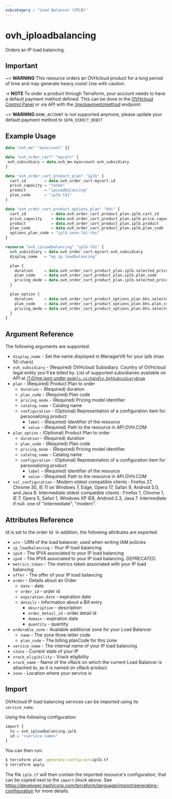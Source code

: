 ```yaml
---
subcategory : "Load Balancer (IPLB)"
---
```


# ovh_iploadbalancing

Orders an IP load balancing.

## Important

~> **WARNING** This resource orders an OVHcloud product for a long period of time and may generate heavy costs! Use with caution.

-> **NOTE** To order a product through Terraform, your account needs to have a default payment method defined. This can be done in the [OVHcloud Control Panel](https://www.ovh.com/manager/#/dedicated/billing/payment/method) or via API with the [/me/payment/method](https://api.ovh.com/console/#/me/payment/method~GET) endpoint.

~> **WARNING** `BANK_ACCOUNT` is not supported anymore, please update your default payment method to `SEPA_DIRECT_DEBIT`

## Example Usage

```terraform
data "ovh_me" "myaccount" {}

data "ovh_order_cart" "mycart" {
 ovh_subsidiary = data.ovh_me.myaccount.ovh_subsidiary
}

data "ovh_order_cart_product_plan" "iplb" {
  cart_id        = data.ovh_order_cart.mycart.id
  price_capacity = "renew"
  product        = "ipLoadbalancing"
  plan_code      = "iplb-lb1"
}

data "ovh_order_cart_product_options_plan" "bhs" {
  cart_id           = data.ovh_order_cart_product_plan.iplb.cart_id
  price_capacity    = data.ovh_order_cart_product_plan.iplb.price_capacity
  product           = data.ovh_order_cart_product_plan.iplb.product
  plan_code         = data.ovh_order_cart_product_plan.iplb.plan_code
  options_plan_code = "iplb-zone-lb1-rbx"
}

resource "ovh_iploadbalancing" "iplb-lb1" {
  ovh_subsidiary = data.ovh_order_cart.mycart.ovh_subsidiary
  display_name   = "my ip loadbalancing"

  plan {
    duration     = data.ovh_order_cart_product_plan.iplb.selected_price.0.duration
    plan_code    = data.ovh_order_cart_product_plan.iplb.plan_code
    pricing_mode = data.ovh_order_cart_product_plan.iplb.selected_price.0.pricing_mode
  }

  plan_option {
    duration     = data.ovh_order_cart_product_options_plan.bhs.selected_price.0.duration
    plan_code    = data.ovh_order_cart_product_options_plan.bhs.plan_code
    pricing_mode = data.ovh_order_cart_product_options_plan.bhs.selected_price.0.pricing_mode
  }
}
```

## Argument Reference

The following arguments are supported:

* `display_name` - Set the name displayed in ManagerV6 for your iplb (max 50 chars)
* `ovh_subsidiary` - (Required) OVHcloud Subsidiary. Country of OVHcloud legal entity you'll be billed by. List of supported subsidiaries available on API at [/1.0/me.json under `models.nichandle.OvhSubsidiaryEnum`](https://eu.api.ovh.com/1.0/me.json)
* `plan` - (Required) Product Plan to order
  * `duration` - (Required) duration
  * `plan_code` - (Required) Plan code
  * `pricing_mode` - (Required) Pricing model identifier
  * `catalog_name` - Catalog name
  * `configuration` - (Optional) Representation of a configuration item for personalizing product
    * `label` - (Required) Identifier of the resource
    * `value` - (Required) Path to the resource in API.OVH.COM
* `plan_option` - (Optional) Product Plan to order
  * `duration` - (Required) duration
  * `plan_code` - (Required) Plan code
  * `pricing_mode` - (Required) Pricing model identifier
  * `catalog_name` - Catalog name
  * `configuration` - (Optional) Representation of a configuration item for personalizing product
    * `label` - (Required) Identifier of the resource
    * `value` - (Required) Path to the resource in API.OVH.COM
* `ssl_configuration` - Modern oldest compatible clients : Firefox 27, Chrome 30, IE 11 on Windows 7, Edge, Opera 17, Safari 9, Android 5.0, and Java 8. Intermediate oldest compatible clients : Firefox 1, Chrome 1, IE 7, Opera 5, Safari 1, Windows XP IE8, Android 2.3, Java 7. Intermediate if null. one of "intermediate", "modern".

## Attributes Reference

Id is set to the order Id. In addition, the following attributes are exported:
* `urn` - URN of the load balancer, used when writing IAM policies
* `ip_loadbalancing` - Your IP load balancing
* `ipv4` - The IPV4 associated to your IP load balancing
* `ipv6` - The IPV6 associated to your IP load balancing. DEPRECATED.
* `metrics_token` - The metrics token associated with your IP load balancing
* `offer` - The offer of your IP load balancing
* `order` - Details about an Order
  * `date` - date
  * `order_id` - order id
  * `expiration_date` - expiration date
  * `details` - Information about a Bill entry
    * `description` - description
    * `order_detail_id` - order detail id
    * `domain` - expiration date
    * `quantity` - quantity
* `orderable_zone` - Available additional zone for your Load Balancer
  * `name` - The zone three letter code
  * `plan_code` - The billing planCode for this zone
* `service_name` - The internal name of your IP load balancing
* `state` - Current state of your IP
* `vrack_eligibility` - Vrack eligibility
* `vrack_name` - Name of the vRack on which the current Load Balancer is attached to, as it is named on vRack product
* `zone` - Location where your service is

## Import

OVHcloud IP load balancing services can be imported using its `service_name`.

Using the following configuration:

```terraform
import {
  to = ovh_iploadbalancing.iplb
  id = "<service name>"
}
```

You can then run:

```bash
$ terraform plan -generate-config-out=iplb.tf
$ terraform apply
```

The file `iplb.tf` will then contain the imported resource's configuration, that can be copied next to the `import` block above. See https://developer.hashicorp.com/terraform/language/import/generating-configuration for more details.
